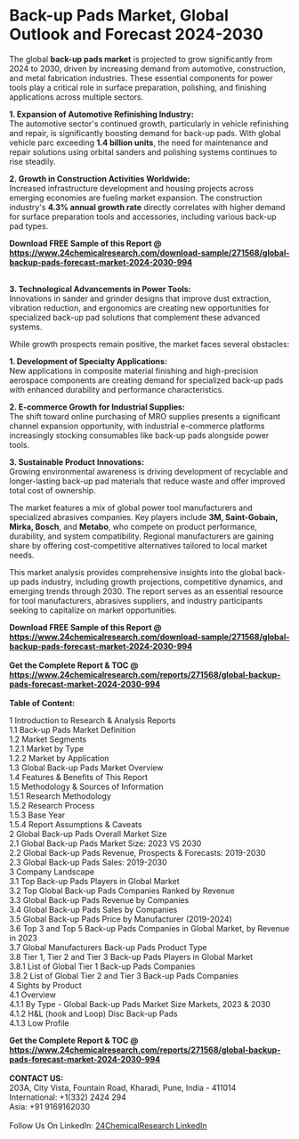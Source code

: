 <h1>Back-up Pads Market, Global Outlook and Forecast 2024-2030</h1><p>The global <strong>back-up pads market</strong> is projected to grow significantly from 2024 to 2030, driven by increasing demand from automotive, construction, and metal fabrication industries. These essential components for power tools play a critical role in surface preparation, polishing, and finishing applications across multiple sectors.</p><p><strong>1. Expansion of Automotive Refinishing Industry:</strong><br>
The automotive sector's continued growth, particularly in vehicle refinishing and repair, is significantly boosting demand for back-up pads. With global vehicle parc exceeding <strong>1.4 billion units</strong>, the need for maintenance and repair solutions using orbital sanders and polishing systems continues to rise steadily.</p><p><strong>2. Growth in Construction Activities Worldwide:</strong><br>
Increased infrastructure development and housing projects across emerging economies are fueling market expansion. The construction industry's <strong>4.3% annual growth rate</strong> directly correlates with higher demand for surface preparation tools and accessories, including various back-up pad types.</p><div><b>Download FREE Sample of this Report @ 
            <a href="https://www.24chemicalresearch.com/download-sample/271568/global-backup-pads-forecast-market-2024-2030-994">
            https://www.24chemicalresearch.com/download-sample/271568/global-backup-pads-forecast-market-2024-2030-994</a></b></div><br><p><strong>3. Technological Advancements in Power Tools:</strong><br>
Innovations in sander and grinder designs that improve dust extraction, vibration reduction, and ergonomics are creating new opportunities for specialized back-up pad solutions that complement these advanced systems.</p><p>While growth prospects remain positive, the market faces several obstacles:</p><p><strong>1. Development of Specialty Applications:</strong><br>
New applications in composite material finishing and high-precision aerospace components are creating demand for specialized back-up pads with enhanced durability and performance characteristics.</p><p><strong>2. E-commerce Growth for Industrial Supplies:</strong><br>
The shift toward online purchasing of MRO supplies presents a significant channel expansion opportunity, with industrial e-commerce platforms increasingly stocking consumables like back-up pads alongside power tools.</p><p><strong>3. Sustainable Product Innovations:</strong><br>
Growing environmental awareness is driving development of recyclable and longer-lasting back-up pad materials that reduce waste and offer improved total cost of ownership.</p><p>The market features a mix of global power tool manufacturers and specialized abrasives companies. Key players include <strong>3M, Saint-Gobain, Mirka, Bosch</strong>, and <strong>Metabo</strong>, who compete on product performance, durability, and system compatibility. Regional manufacturers are gaining share by offering cost-competitive alternatives tailored to local market needs.</p><p>This market analysis provides comprehensive insights into the global back-up pads industry, including growth projections, competitive dynamics, and emerging trends through 2030. The report serves as an essential resource for tool manufacturers, abrasives suppliers, and industry participants seeking to capitalize on market opportunities.</p><div><b>Download FREE Sample of this Report @ 
            <a href="https://www.24chemicalresearch.com/download-sample/271568/global-backup-pads-forecast-market-2024-2030-994">
            https://www.24chemicalresearch.com/download-sample/271568/global-backup-pads-forecast-market-2024-2030-994</a></b></div><br><div><b>Get the Complete Report & TOC @ 
            <a href="https://www.24chemicalresearch.com/reports/271568/global-backup-pads-forecast-market-2024-2030-994">
            https://www.24chemicalresearch.com/reports/271568/global-backup-pads-forecast-market-2024-2030-994</a></b></div><br>
            <b>Table of Content:</b><p>1 Introduction to Research & Analysis Reports<br />
    1.1 Back-up Pads Market Definition<br />
    1.2 Market Segments<br />
        1.2.1 Market by Type<br />
        1.2.2 Market by Application<br />
    1.3 Global Back-up Pads Market Overview<br />
    1.4 Features & Benefits of This Report<br />
    1.5 Methodology & Sources of Information<br />
        1.5.1 Research Methodology<br />
        1.5.2 Research Process<br />
        1.5.3 Base Year<br />
        1.5.4 Report Assumptions & Caveats<br />
2 Global Back-up Pads Overall Market Size<br />
    2.1 Global Back-up Pads Market Size: 2023 VS 2030<br />
    2.2 Global Back-up Pads Revenue, Prospects & Forecasts: 2019-2030<br />
    2.3 Global Back-up Pads Sales: 2019-2030<br />
3 Company Landscape<br />
    3.1 Top Back-up Pads Players in Global Market<br />
    3.2 Top Global Back-up Pads Companies Ranked by Revenue<br />
    3.3 Global Back-up Pads Revenue by Companies<br />
    3.4 Global Back-up Pads Sales by Companies<br />
    3.5 Global Back-up Pads Price by Manufacturer (2019-2024)<br />
    3.6 Top 3 and Top 5 Back-up Pads Companies in Global Market, by Revenue in 2023<br />
    3.7 Global Manufacturers Back-up Pads Product Type<br />
    3.8 Tier 1, Tier 2 and Tier 3 Back-up Pads Players in Global Market<br />
        3.8.1 List of Global Tier 1 Back-up Pads Companies<br />
        3.8.2 List of Global Tier 2 and Tier 3 Back-up Pads Companies<br />
4 Sights by Product<br />
    4.1 Overview<br />
        4.1.1 By Type - Global Back-up Pads Market Size Markets, 2023 & 2030<br />
        4.1.2 H&L (hook and Loop) Disc Back-up Pads<br />
        4.1.3 Low Profile</p><div><b>Get the Complete Report & TOC @ 
            <a href="https://www.24chemicalresearch.com/reports/271568/global-backup-pads-forecast-market-2024-2030-994">
            https://www.24chemicalresearch.com/reports/271568/global-backup-pads-forecast-market-2024-2030-994</a></b></div><br><b>CONTACT US:</b><br>
            203A, City Vista, Fountain Road, Kharadi, Pune, India - 411014<br>
            International: +1(332) 2424 294<br>
            Asia: +91 9169162030 <br><br>
            Follow Us On LinkedIn: <a href="https://www.linkedin.com/company/24chemicalresearch/">24ChemicalResearch LinkedIn</a>